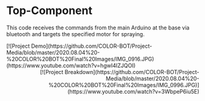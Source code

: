 # Top-Component
This code receives the commands from the main Arduino at the base via bluetooth and targets the specified motor for spraying.

<div align="left">
  [![Project Demo](https://github.com/COLOR-BOT/Project-Media/blob/master/2020.08.04%20-%20COLOR%20BOT%20Final%20Images/IMG_0916.JPG)(https://www.youtube.com/watch?v=hgwI4IZJQOI)
</div>

<div align="right">
  [![Project Breakdown](https://github.com/COLOR-BOT/Project-Media/blob/master/2020.08.04%20-%20COLOR%20BOT%20Final%20Images/IMG_0996.JPG)](https://www.youtube.com/watch?v=3WbpeP6iu5E)
</div>
